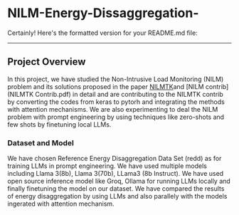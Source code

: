 # NILM-Energy-Dissaggregation-
Certainly! Here's the formatted version for your README.md file:

---

## Project Overview

In this project, we have studied the Non-Intrusive Load Monitoring (NILM) problem and its solutions proposed in the paper [NILMTK](NILMTK.pdf)and [NILM contrib](NILMTK Contrib.pdf) in detail and are contributing to the NILMTK contrib by converting the codes from keras to pytorh and integrating the methods with attention mechanisms. We are also experimenting to deal the NILM problem with prompt engineering by using techniques like zero-shots and few shots by finetuning local LLMs.

### Dataset and Model
We have chosen Reference Energy Disaggregation Data Set (redd) as for training LLMs in prompt engineering. We have used multiple models including Llama 3(8b), Llama 3(70b), LLama3 (8b Instruct). We have used open source inference model like Groq, Ollama for running LLMs locally and finally finetuning the model on our dataset. We have compared the results of energy disaggregation by using LLMs and also parallely with the models ingerated with attention mechanism.
